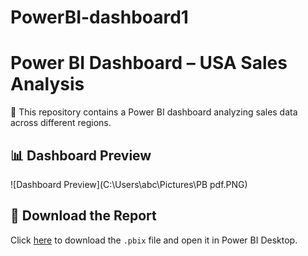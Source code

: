 # PowerBI-dashboard1
# Power BI Dashboard – USA Sales Analysis

🧾 This repository contains a Power BI dashboard analyzing sales data across different regions.

## 📊 Dashboard Preview
![Dashboard Preview](C:\Users\abc\Pictures\PB pdf.PNG)

## 📁 Download the Report
Click [here](EV_Sales_Analysis.pbix) to download the `.pbix` file and open it in Power BI Desktop.
